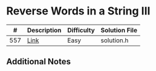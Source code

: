 # Reverse Words in a String III
|#|Description|Difficulty|Solution File|
|-|-|-|-|
|557|[Link](https://leetcode.com/problems/reverse-words-in-a-string-iii/)|Easy|solution.h|

## Additional Notes
